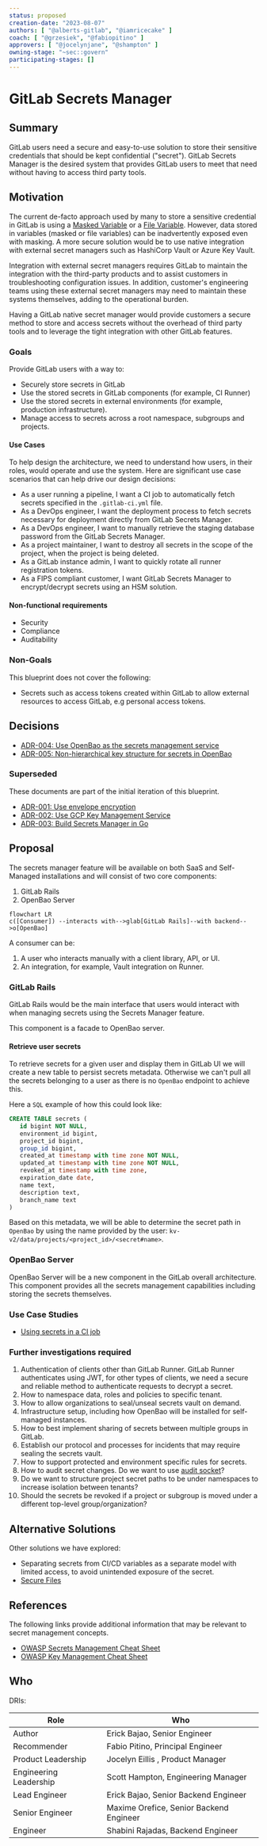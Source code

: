 ```yaml
---
status: proposed
creation-date: "2023-08-07"
authors: [ "@alberts-gitlab", "@iamricecake" ]
coach: [ "@grzesiek", "@fabiopitino" ]
approvers: [ "@jocelynjane", "@shampton" ]
owning-stage: "~sec::govern"
participating-stages: []
---
```


<!-- Blueprints often contain forward-looking statements -->
<!-- vale gitlab.FutureTense = NO -->

# GitLab Secrets Manager

## Summary

GitLab users need a secure and easy-to-use solution to
store their sensitive credentials that should be kept confidential ("secret").
GitLab Secrets Manager is the desired system that provides GitLab users
to meet that need without having to access third party tools.

## Motivation

The current de-facto approach used by many to store a sensitive credential in GitLab is
using a [Masked Variable](../../../ci/variables/index.md#mask-a-cicd-variable) or a
[File Variable](../../../ci/variables/index.md#use-file-type-cicd-variables).
However, data stored in variables (masked or file variables) can be inadvertently exposed even with masking.
A more secure solution would be to use native integration
with external secret managers such as HashiCorp Vault or Azure Key Vault.

Integration with external secret managers requires GitLab to maintain the integration
with the third-party products and to assist customers in troubleshooting configuration issues.
In addition, customer's engineering teams using these external secret managers
may need to maintain these systems themselves, adding to the operational burden.

Having a GitLab native secret manager would provide customers a secure method to store and access secrets
without the overhead of third party tools and to leverage the tight integration with other GitLab features.

### Goals

Provide GitLab users with a way to:

- Securely store secrets in GitLab
- Use the stored secrets in GitLab components (for example, CI Runner)
- Use the stored secrets in external environments (for example, production infrastructure).
- Manage access to secrets across a root namespace, subgroups and projects.

#### Use Cases

To help design the architecture, we need to understand how users, in their roles, would
operate and use the system. Here are significant use case scenarios that can help drive our
design decisions:

- As a user running a pipeline, I want a CI job to automatically fetch secrets specified in the `.gitlab-ci.yml` file.
- As a DevOps engineer, I want the deployment process to fetch secrets necessary for deployment directly from GitLab Secrets Manager.
- As a DevOps engineer, I want to manually retrieve the staging database password from the GitLab Secrets Manager.
- As a project maintainer, I want to destroy all secrets in the scope of the project, when the project is being deleted.
- As a GitLab instance admin, I want to quickly rotate all runner registration tokens.
- As a FIPS compliant customer, I want GitLab Secrets Manager to encrypt/decrypt secrets using an HSM solution.

#### Non-functional requirements

- Security
- Compliance
- Auditability

### Non-Goals

This blueprint does not cover the following:

- Secrets such as access tokens created within GitLab to allow external resources to access GitLab, e.g personal access tokens.

## Decisions

- [ADR-004: Use OpenBao as the secrets management service](decisions/004_openbao.md)
- [ADR-005: Non-hierarchical key structure for secrets in OpenBao](decisions/005_secrets_key_structure.md)

### Superseded

These documents are part of the initial iteration of this blueprint.

- [ADR-001: Use envelope encryption](decisions/001_envelop_encryption.md)
- [ADR-002: Use GCP Key Management Service](decisions/002_gcp_kms.md)
- [ADR-003: Build Secrets Manager in Go](decisions/003_go_service.md)

## Proposal

The secrets manager feature will be available on both SaaS and Self-Managed installations
and will consist of two core components:

1. GitLab Rails
1. OpenBao Server

```mermaid
flowchart LR
c([Consumer]) --interacts with-->glab[GitLab Rails]--with backend-->o[OpenBao]
```

A consumer can be:

1. A user who interacts manually with a client library, API, or UI.
1. An integration, for example, Vault integration on Runner.

### GitLab Rails

GitLab Rails would be the main interface that users would interact with when managing secrets using the Secrets Manager feature.

This component is a facade to OpenBao server.

#### Retrieve user secrets

To retrieve secrets for a given user and display them in GitLab UI we will create a new table to persist secrets metadata. Otherwise we can't pull all the secrets belonging to a user as there is no `OpenBao` endpoint to achieve this.

Here a `SQL` example of how this could look like:

```sql
CREATE TABLE secrets (
   id bigint NOT NULL,
   environment_id bigint,
   project_id bigint,
   group_id bigint,
   created_at timestamp with time zone NOT NULL,
   updated_at timestamp with time zone NOT NULL,
   revoked_at timestamp with time zone,
   expiration_date date,
   name text,
   description text,
   branch_name text
)
```

Based on this metadata, we will be able to determine the secret path in `OpenBao` by using the name provided by the user: `kv-v2/data/projects/<project_id>/<secret#name>`.

### OpenBao Server

OpenBao Server will be a new component in the GitLab overall architecture. This component provides all the secrets management capabilities
including storing the secrets themselves.

### Use Case Studies

- [Using secrets in a CI job](studies/ci_job_secrets.md)

### Further investigations required

1. Authentication of clients other than GitLab Runner.
   GitLab Runner authenticates using JWT, for other types of clients, we need a secure and reliable method to authenticate requests to decrypt a secret.
1. How to namespace data, roles and policies to specific tenant.
1. How to allow organizations to seal/unseal secrets vault on demand.
1. Infrastructure setup, including how OpenBao will be installed for self-managed instances.
1. How to best implement sharing of secrets between multiple groups in GitLab.
1. Establish our protocol and processes for incidents that may require sealing the secrets vault.
1. How to support protected and environment specific rules for secrets.
1. How to audit secret changes. Do we want to use [audit socket](https://openbao.org/docs/audit/socket/)?
1. Do we want to structure project secret paths to be under namespaces to increase isolation between tenants?
1. Should the secrets be revoked if a project or subgroup is moved under a different top-level group/organization?

## Alternative Solutions

Other solutions we have explored:

- Separating secrets from CI/CD variables as a separate model with limited access, to avoid unintended exposure of the secret.
- [Secure Files](../../../ci/secure_files/index.md)

## References

The following links provide additional information that may be relevant to secret management concepts.

- [OWASP Secrets Management Cheat Sheet](https://cheatsheetseries.owasp.org/cheatsheets/Secrets_Management_Cheat_Sheet.html)
- [OWASP Key Management Cheat Sheet](https://cheatsheetseries.owasp.org/cheatsheets/Key_Management_Cheat_Sheet.html)

## Who

DRIs:

<!-- vale gitlab.Spelling = NO -->

| Role                | Who                                            |
|---------------------|------------------------------------------------|
| Author              | Erick Bajao, Senior Engineer                   |
| Recommender         | Fabio Pitino, Principal Engineer               |
| Product Leadership  | Jocelyn Eillis , Product Manager               |
| Engineering Leadership | Scott Hampton, Engineering Manager          |
| Lead Engineer       | Erick Bajao, Senior Backend Engineer           |
| Senior Engineer     | Maxime Orefice, Senior Backend Engineer        |
| Engineer            | Shabini Rajadas, Backend Engineer              |

<!-- vale gitlab.Spelling = YES -->
